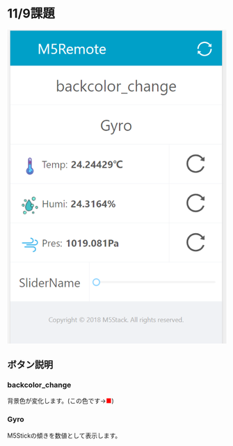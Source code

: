 # 11/9課題  
![画面](https://github.com/peechan/IoT2020/blob/main/%E3%82%AD%E3%83%A3%E3%83%97%E3%83%81%E3%83%A3.PNG?raw=true)  
## ボタン説明  
### backcolor_change
背景色が変化します。(この色です→<span style="color: red; ">■</span>)
### Gyro
M5Stickの傾きを数値として表示します。
